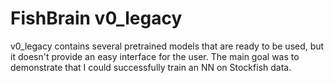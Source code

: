# FishBrain v0_legacy
v0_legacy contains several pretrained models that are ready to be used, but it doesn't provide an easy interface for the user. The main goal was to demonstrate that I could successfully train an NN on Stockfish data.
